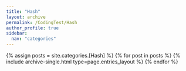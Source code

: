 ```yaml
---
title: "Hash"
layout: archive
permalink: /CodingTest/Hash
author_profile: true
sidebar:
  nav: "categories"
---
```



{% assign posts = site.categories.[Hash] %}
{% for post in posts %} {% include archive-single.html type=page.entries_layout %} {% endfor %}
